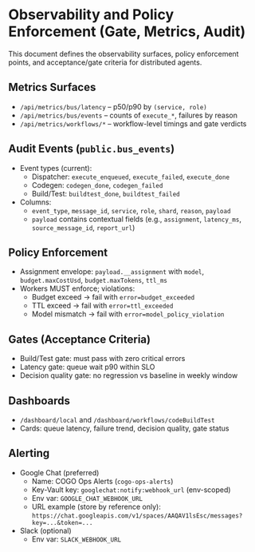 # Observability and Policy Enforcement (Gate, Metrics, Audit)

This document defines the observability surfaces, policy enforcement points, and acceptance/gate criteria for distributed agents.

## Metrics Surfaces
- `/api/metrics/bus/latency` – p50/p90 by `(service, role)`
- `/api/metrics/bus/events` – counts of `execute_*`, failures by reason
- `/api/metrics/workflows/*` – workflow-level timings and gate verdicts

## Audit Events (`public.bus_events`)
- Event types (current):
  - Dispatcher: `execute_enqueued`, `execute_failed`, `execute_done`
  - Codegen: `codegen_done`, `codegen_failed`
  - Build/Test: `buildtest_done`, `buildtest_failed`
- Columns:
  - `event_type`, `message_id`, `service`, `role`, `shard`, `reason`, `payload`
  - `payload` contains contextual fields (e.g., `assignment`, `latency_ms`, `source_message_id`, `report_url`)

## Policy Enforcement
- Assignment envelope: `payload.__assignment` with `model`, `budget.maxCostUsd`, `budget.maxTokens`, `ttl_ms`
- Workers MUST enforce; violations:
  - Budget exceed → fail with `error=budget_exceeded`
  - TTL exceed → fail with `error=ttl_exceeded`
  - Model mismatch → fail with `error=model_policy_violation`

## Gates (Acceptance Criteria)
- Build/Test gate: must pass with zero critical errors
- Latency gate: queue wait p90 within SLO
- Decision quality gate: no regression vs baseline in weekly window

## Dashboards
- `/dashboard/local` and `/dashboard/workflows/codeBuildTest`
- Cards: queue latency, failure trend, decision quality, gate status

## Alerting
- Google Chat (preferred)
  - Name: COGO Ops Alerts (`cogo-ops-alerts`)
  - Key-Vault key: `googlechat:notify:webhook_url` (env-scoped)
  - Env var: `GOOGLE_CHAT_WEBHOOK_URL`
  - URL example (store by reference only): `https://chat.googleapis.com/v1/spaces/AAQAV1lsEsc/messages?key=...&token=...`
- Slack (optional)
  - Env var: `SLACK_WEBHOOK_URL`

